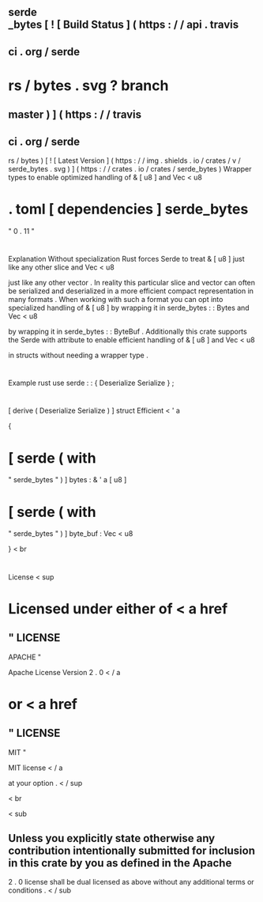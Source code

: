 #
serde
\
_bytes
[
!
[
Build
Status
]
(
https
:
/
/
api
.
travis
-
ci
.
org
/
serde
-
rs
/
bytes
.
svg
?
branch
=
master
)
]
(
https
:
/
/
travis
-
ci
.
org
/
serde
-
rs
/
bytes
)
[
!
[
Latest
Version
]
(
https
:
/
/
img
.
shields
.
io
/
crates
/
v
/
serde_bytes
.
svg
)
]
(
https
:
/
/
crates
.
io
/
crates
/
serde_bytes
)
Wrapper
types
to
enable
optimized
handling
of
&
[
u8
]
and
Vec
<
u8
>
.
toml
[
dependencies
]
serde_bytes
=
"
0
.
11
"
#
#
Explanation
Without
specialization
Rust
forces
Serde
to
treat
&
[
u8
]
just
like
any
other
slice
and
Vec
<
u8
>
just
like
any
other
vector
.
In
reality
this
particular
slice
and
vector
can
often
be
serialized
and
deserialized
in
a
more
efficient
compact
representation
in
many
formats
.
When
working
with
such
a
format
you
can
opt
into
specialized
handling
of
&
[
u8
]
by
wrapping
it
in
serde_bytes
:
:
Bytes
and
Vec
<
u8
>
by
wrapping
it
in
serde_bytes
:
:
ByteBuf
.
Additionally
this
crate
supports
the
Serde
with
attribute
to
enable
efficient
handling
of
&
[
u8
]
and
Vec
<
u8
>
in
structs
without
needing
a
wrapper
type
.
#
#
Example
rust
use
serde
:
:
{
Deserialize
Serialize
}
;
#
[
derive
(
Deserialize
Serialize
)
]
struct
Efficient
<
'
a
>
{
#
[
serde
(
with
=
"
serde_bytes
"
)
]
bytes
:
&
'
a
[
u8
]
#
[
serde
(
with
=
"
serde_bytes
"
)
]
byte_buf
:
Vec
<
u8
>
}
<
br
>
#
#
#
#
License
<
sup
>
Licensed
under
either
of
<
a
href
=
"
LICENSE
-
APACHE
"
>
Apache
License
Version
2
.
0
<
/
a
>
or
<
a
href
=
"
LICENSE
-
MIT
"
>
MIT
license
<
/
a
>
at
your
option
.
<
/
sup
>
<
br
>
<
sub
>
Unless
you
explicitly
state
otherwise
any
contribution
intentionally
submitted
for
inclusion
in
this
crate
by
you
as
defined
in
the
Apache
-
2
.
0
license
shall
be
dual
licensed
as
above
without
any
additional
terms
or
conditions
.
<
/
sub
>
